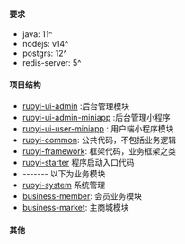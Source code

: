 #### 要求

* java: 11^
* nodejs: v14^
* postgrs: 12^
* redis-server: 5^

#### 项目结构

* [ruoyi-ui-admin](./ruoyi-ui-admin/README.md) :后台管理模块
* [ruoyi-ui-admin-miniapp](./ruoyi-ui-admin-miniapp/README.md) :后台管理小程序
* [ruoyi-ui-user-miniapp](./ruoyi-ui-user-miniapp/README.md) : 用户端小程序模块
* [ruoyi-common](./ruoyi-common): 公共代码，不包括业务逻辑
* [ruoyi-framework](./ruoyi-framework): 框架代码，业务框架之类
* [ruoyi-starter](./ruoyi-starter/README.md) 程序启动入口代码
* ------- 以下为业务模块
* [ruoyi-system](./ruoyi-system) 系统管理
* [business-member](./business-member): 会员业务模块
* [business-market](./business-market): 主商城模块

#### 其他
